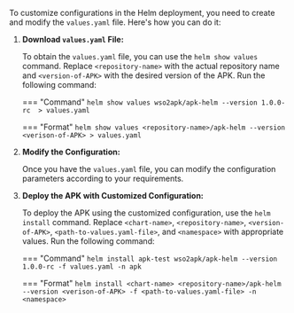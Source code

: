 To customize configurations in the Helm deployment, you need to create and modify the `values.yaml` file. Here's how you can do it:

1. **Download `values.yaml` File:**

    To obtain the `values.yaml` file, you can use the `helm show values` command. Replace `<repository-name>` with the actual repository name and `<version-of-APK>` with the desired version of the APK. Run the following command:

    === "Command"
        ```
        helm show values wso2apk/apk-helm --version 1.0.0-rc  > values.yaml
        ```

    === "Format"
        ```
        helm show values <repository-name>/apk-helm --version <verison-of-APK> > values.yaml
        ```

2. **Modify the Configuration:**

    Once you have the `values.yaml` file, you can modify the configuration parameters according to your requirements.

3. **Deploy the APK with Customized Configuration:**

    To deploy the APK using the customized configuration, use the `helm install` command. Replace `<chart-name>`, `<repository-name>`, `<version-of-APK>`, `<path-to-values.yaml-file>`, and `<namespace>` with appropriate values. Run the following command:

	=== "Command"
		```
		helm install apk-test wso2apk/apk-helm --version 1.0.0-rc -f values.yaml -n apk
		```

    === "Format"
		```
		helm install <chart-name> <repository-name>/apk-helm --version <verison-of-APK> -f <path-to-values.yaml-file> -n <namespace>
		```
	